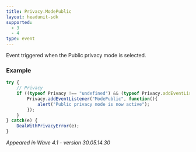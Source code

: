 ```yaml
---
title: Privacy.ModePublic
layout: headunit-sdk
supported:
  - 3
  - 4
type: event
---
```

Event triggered when the Public privacy mode is selected.

### Example

```javascript
try {
	// Privacy
	if ((typeof Privacy !== "undefined") && (typeof Privacy.addEventListener !== "undefined")) {
		Privacy.addEventListener("ModePublic", function(){
			alert("Public privacy mode is now active");
		});
	}
} catch(e) {
	DealWithPrivacyError(e);
}
```

*Appeared in Wave 4.1 - version 30.05.14.30*